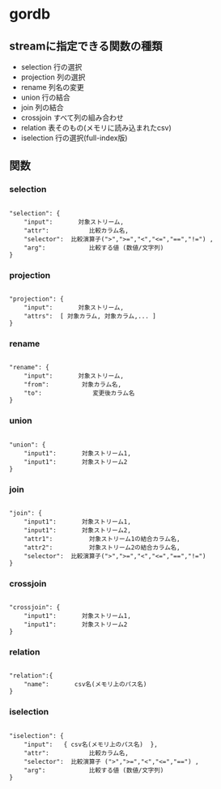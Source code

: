 # gordb


## streamに指定できる関数の種類

* selection  行の選択
* projection 列の選択
* rename 列名の変更
* union 行の結合
* join 列の結合
* crossjoin すべて列の組み合わせ
* relation  表そのもの(メモリに読み込まれたcsv)
* iselection  行の選択(full-index版)

## 関数

### selection

<pre><code class="json">
"selection": {
	"input":       対象ストリーム,
	"attr":           比較カラム名,
	"selector":  比較演算子(">",">=","<","<=","==","!=") ,
	"arg":            比較する値 (数値/文字列)
}
</code></pre>

### projection

<pre><code class="json">
"projection": {
	"input":       対象ストリーム,
	"attrs":  [ 対象カラム, 対象カラム,... ]
}
</code></pre>

### rename

<pre><code class="json">
"rename": {
	"input":       対象ストリーム,
	"from":         対象カラム名,
	"to":              変更後カラム名
}
</code></pre>

### union

<pre><code class="json">
"union": {
	"input1":       対象ストリーム1,
	"input1":       対象ストリーム2
}
</code></pre>

### join

<pre><code class="json">
"join": {
	"input1":       対象ストリーム1,
	"input1":       対象ストリーム2,
	"attr1":          対象ストリーム1の結合カラム名,
	"attr2":          対象ストリーム2の結合カラム名,
	"selector":  比較演算子(">",">=","<","<=","==","!=") 
}
</code></pre>

### crossjoin

<pre><code class="json">
"crossjoin": {
	"input1":       対象ストリーム1,
	"input1":       対象ストリーム2
}
</code></pre>

### relation

<pre><code class="json">
"relation":{
	"name":       csv名(メモリ上のパス名)
}
</code></pre>

### iselection

<pre><code class="json">
"iselection": {
	"input":   { csv名(メモリ上のパス名)  },
	"attr":           比較カラム名,
	"selector":  比較演算子 (">",">=","<","<=","==") ,
	"arg":            比較する値 (数値/文字列)
}
</code></pre>

